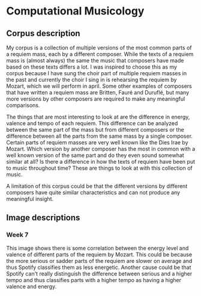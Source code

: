 # Computational Musicology

## Corpus description

My corpus is a collection of multiple versions of the most common parts of a requiem mass, each by a different composer. While the texts of a requiem mass is (almost always) the same the music that composers have made based on these texts differs a lot. I was inspired to choose this as my corpus because I have sung the choir part of multiple requiem masses in the past and currently the choir I sing in is rehearsing the requiem by Mozart, which we will perform in april. Some other examples of composers that have written a requiem mass are Britten, Fauré and Duruflé, but many more versions by other composers are required to make any meaningful comparisons.

The things that are most interesting to look at are the difference in energy, valence and tempo of each requiem. This difference can be analyzed between the same part of the mass but from different composers or the difference between all the parts from the same mass by a single composer. Certain parts of requiem masses are very well known like the Dies Irae by Mozart. Which version by another composer has the most in common with a well known version of the same part and do they even sound somewhat similar at all? Is there a difference in how the texts of requiem have been put to music throughout time? These are things to look at with this collection of music.

A limitation of this corpus could be that the different versions by different composers have quite similar characteristics and can not produce any meaningful insight.

## Image descriptions

### Week 7

This image shows there is some correlation between the energy level and valence of different parts of the requiem by Mozart. This could be because the more serious or sadder parts of the requiem are slower on average and thus Spotify classifies them as less energetic. Another cause could be that Spotify can't really distinguish the difference between serious and a higher tempo and thus classifies parts with a higher tempo as having a higher valence and energy.
